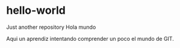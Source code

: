# hello-world
Just another repository
Hola mundo

Aqui un aprendiz intentando comprender un poco el mundo de GIT.
